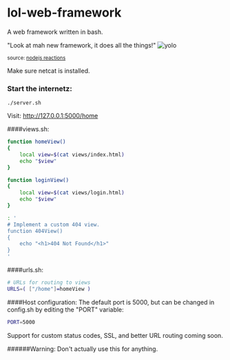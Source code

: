 lol-web-framework
=================
A web framework written in bash.

"Look at mah new framework, it does all the things!"
![yolo](http://media.tumblr.com/0fc9023daa303558d036ecd63fd2c24e/tumblr_mjedslIPPH1qbyxr0o1_500.gif)

<sub>source: [nodejs reactions](http://nodejsreactions.tumblr.com/post/71649072477/look-at-mah-new-framework-it-does-all-the-things)</sub>


Make sure netcat is installed.

### Start the internetz:
    ./server.sh
    
Visit: http://127.0.0.1:5000/home


####views.sh:
    
```bash
function homeView()
{
    local view=$(cat views/index.html)
    echo "$view"
}

function loginView()
{
    local view=$(cat views/login.html)
    echo "$view"
}

: '
# Implement a custom 404 view.
function 404View()
{
    echo "<h1>404 Not Found</h1>"
}
'
```

####urls.sh:
    
```bash
# URLs for routing to views
URLS=( ["/home"]=homeView )
```

####Host configuration:
The default port is 5000, but can be changed in config.sh by editing the "PORT" variable:

```bash
PORT=5000
```

Support for custom status codes, SSL, and better URL routing coming soon.

######Warning: Don't actually use this for anything.
